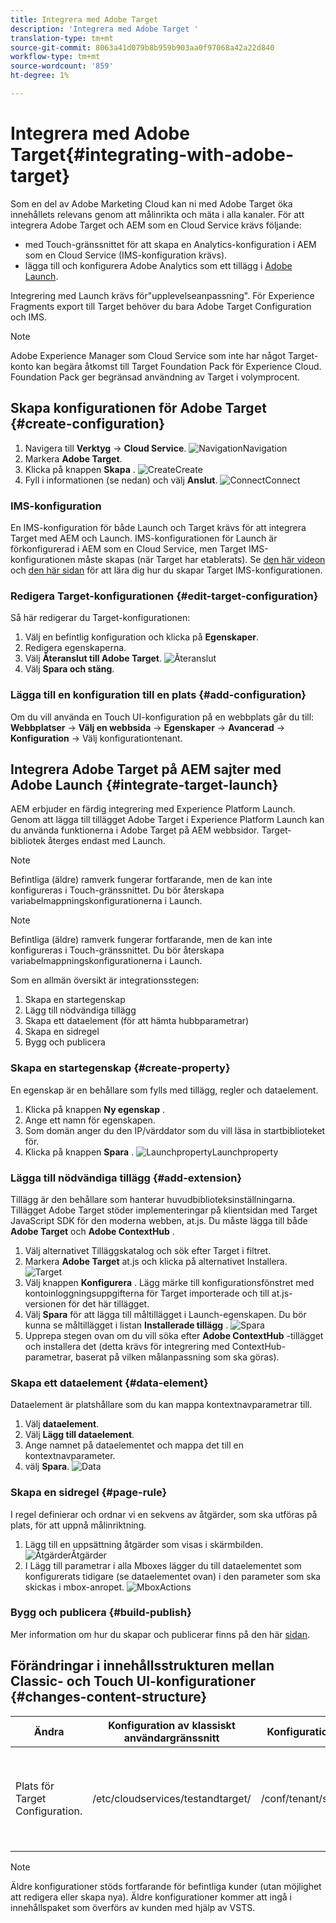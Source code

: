 ```yaml
---
title: Integrera med Adobe Target
description: 'Integrera med Adobe Target '
translation-type: tm+mt
source-git-commit: 8063a41d079b8b959b903aa0f97068a42a22d840
workflow-type: tm+mt
source-wordcount: '859'
ht-degree: 1%

---
```



# Integrera med Adobe Target{#integrating-with-adobe-target}

Som en del av Adobe Marketing Cloud kan ni med Adobe Target öka innehållets relevans genom att målinrikta och mäta i alla kanaler. För att integrera Adobe Target och AEM som en Cloud Service krävs följande:

* med Touch-gränssnittet för att skapa en Analytics-konfiguration i AEM som en Cloud Service (IMS-konfiguration krävs).
* lägga till och konfigurera Adobe Analytics som ett tillägg i [Adobe Launch](https://docs.adobe.com/content/help/en/launch/using/intro/get-started/quick-start.html).

Integrering med Launch krävs för&quot;upplevelseanpassning&quot;. För Experience Fragments export till Target behöver du bara Adobe Target Configuration och IMS.

>[!NOTE]
>
>Adobe Experience Manager som Cloud Service som inte har något Target-konto kan begära åtkomst till Target Foundation Pack för Experience Cloud.  Foundation Pack ger begränsad användning av Target i volymprocent.

## Skapa konfigurationen för Adobe Target {#create-configuration}

1. Navigera till **Verktyg** → **Cloud Service**.
   ![](assets/cloudservice.png "NavigationNavigation")
2. Markera **Adobe Target**.
3. Klicka på knappen **Skapa** .
   ![](assets/tenant.png "CreateCreate")
4. Fyll i informationen (se nedan) och välj **Anslut**.
   ![](assets/open_screen.png "ConnectConnect")

### IMS-konfiguration

En IMS-konfiguration för både Launch och Target krävs för att integrera Target med AEM och Launch. IMS-konfigurationen för Launch är förkonfigurerad i AEM som en Cloud Service, men Target IMS-konfigurationen måste skapas (när Target har etablerats). Se [den här videon](https://helpx.adobe.com/experience-manager/kt/sites/using/aem-sites-target-standard-technical-video-understand.html) och [den här sidan](https://docs.adobe.com/content/help/en/experience-manager-65/administering/integration/integration-ims-adobe-io.html) för att lära dig hur du skapar Target IMS-konfigurationen.

### Redigera Target-konfigurationen {#edit-target-configuration}

Så här redigerar du Target-konfigurationen:

1. Välj en befintlig konfiguration och klicka på **Egenskaper**.
2. Redigera egenskaperna.
3. Välj **Återanslut till Adobe Target**.
   ![Återanslut](assets/edit_config_page.png "Återanslut")
4. Välj **Spara och stäng**.

### Lägga till en konfiguration till en plats {#add-configuration}

Om du vill använda en Touch UI-konfiguration på en webbplats går du till: **Webbplatser** → **Välj en webbsida** → **Egenskaper** → **Avancerad** → **Konfiguration** → Välj konfigurationtenant.

## Integrera Adobe Target på AEM sajter med Adobe Launch {#integrate-target-launch}

AEM erbjuder en färdig integrering med Experience Platform Launch. Genom att lägga till tillägget Adobe Target i Experience Platform Launch kan du använda funktionerna i Adobe Target på AEM webbsidor. Target-bibliotek återges endast med Launch.

>[!NOTE]
>
>Befintliga (äldre) ramverk fungerar fortfarande, men de kan inte konfigureras i Touch-gränssnittet. Du bör återskapa variabelmappningskonfigurationerna i Launch.

>[!NOTE]
>
>Befintliga (äldre) ramverk fungerar fortfarande, men de kan inte konfigureras i Touch-gränssnittet. Du bör återskapa variabelmappningskonfigurationerna i Launch.

Som en allmän översikt är integrationsstegen:

1. Skapa en startegenskap
2. Lägg till nödvändiga tillägg
3. Skapa ett dataelement (för att hämta hubbparametrar)
4. Skapa en sidregel
5. Bygg och publicera

### Skapa en startegenskap {#create-property}

En egenskap är en behållare som fylls med tillägg, regler och dataelement.

1. Klicka på knappen **Ny egenskap** .
2. Ange ett namn för egenskapen.
3. Som domän anger du den IP/värddator som du vill läsa in startbiblioteket för.
4. Klicka på knappen **Spara** .
   ![](assets/properties_newproperty.png "LaunchpropertyLaunchproperty")

### Lägga till nödvändiga tillägg {#add-extension}

Tillägg är den behållare som hanterar huvudbiblioteksinställningarna. Tillägget Adobe Target stöder implementeringar på klientsidan med Target JavaScript SDK för den moderna webben, at.js. Du måste lägga till både **Adobe Target** och **Adobe ContextHub** .

1. Välj alternativet Tilläggskatalog och sök efter Target i filtret.
2. Markera **Adobe Target** at.js och klicka på alternativet Installera.
   ![Target](assets/search_ext.png "SearchTarget Search")
3. Välj knappen **Konfigurera** . Lägg märke till konfigurationsfönstret med kontoinloggningsuppgifterna för Target importerade och till at.js-versionen för det här tillägget.
4. Välj **Spara** för att lägga till måltillägget i Launch-egenskapen. Du bör kunna se måltillägget i listan **Installerade tillägg** .
   ![Spara](assets/configure_extension.png "tilläggSpara tillägg")
5. Upprepa stegen ovan om du vill söka efter **Adobe ContextHub** -tillägget och installera det (detta krävs för integrering med ContextHub-parametrar, baserat på vilken målanpassning som ska göras).

### Skapa ett dataelement {#data-element}

Dataelement är platshållare som du kan mappa kontextnavparametrar till.

1. Välj **dataelement**.
2. Välj **Lägg till dataelement**.
3. Ange namnet på dataelementet och mappa det till en kontextnavparameter.
4. välj **Spara**.
   ![Data](assets/data_elem.png "ElementData-element")

### Skapa en sidregel {#page-rule}

I regel definierar och ordnar vi en sekvens av åtgärder, som ska utföras på plats, för att uppnå målinriktning.

1. Lägg till en uppsättning åtgärder som visas i skärmbilden.
   ![](assets/rules.png "ÅtgärderÅtgärder")
2. I Lägg till parametrar i alla Mboxes lägger du till dataelementet som konfigurerats tidigare (se dataelementet ovan) i den parameter som ska skickas i mbox-anropet.
   ![](assets/map_data.png "MboxActions")

### Bygg och publicera {#build-publish}

Mer information om hur du skapar och publicerar finns på den här [sidan](https://docs.adobe.com/content/help/en/experience-manager-learn/aem-target-tutorial/aem-target-implementation/using-launch-adobe-io.html).

## Förändringar i innehållsstrukturen mellan Classic- och Touch UI-konfigurationer {#changes-content-structure}

| **Ändra** | **Konfiguration av klassiskt användargränssnitt** | **Konfiguration av pekskärmsgränssnitt** | **Konsekvenser** |
|---|---|---|---|
| Plats för Target Configuration. | /etc/cloudservices/testandtarget/ | /conf/tenant/settings/cloudservices/target | Tidigare fanns det flera konfigurationer under /etc/cloudservices/the standtarget, men nu finns en enda konfiguration under en klientorganisation. |

>[!NOTE]
>
>Äldre konfigurationer stöds fortfarande för befintliga kunder (utan möjlighet att redigera eller skapa nya). Äldre konfigurationer kommer att ingå i innehållspaket som överförs av kunden med hjälp av VSTS.
